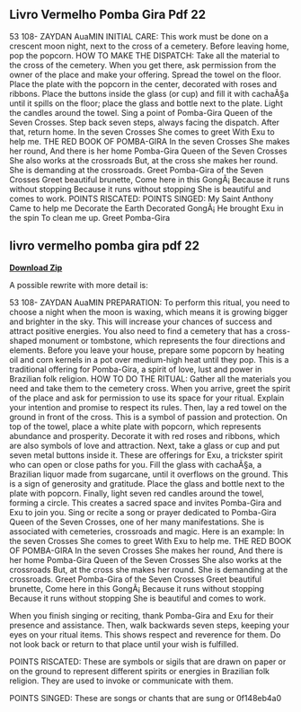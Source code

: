 ## Livro Vermelho Pomba Gira Pdf 22

  
53 108- ZAYDAN AuaMIN INITIAL CARE: This work must be done on a crescent moon night, next to the cross of a cemetery. Before leaving home, pop the popcorn. HOW TO MAKE THE DISPATCH: Take all the material to the cross of the cemetery. When you get there, ask permission from the owner of the place and make your offering. Spread the towel on the floor. Place the plate with the popcorn in the center, decorated with roses and ribbons. Place the buttons inside the glass (or cup) and fill it with cachaÃ§a until it spills on the floor; place the glass and bottle next to the plate. Light the candles around the towel. Sing a point of Pomba-Gira Queen of the Seven Crosses. Step back seven steps, always facing the dispatch. After that, return home. In the seven Crosses She comes to greet With Exu to help me. THE RED BOOK OF POMBA-GIRA In the seven Crosses She makes her round, And there is her home Pomba-Gira Queen of the Seven Crosses She also works at the crossroads But, at the cross she makes her round. She is demanding at the crossroads. Greet Pomba-Gira of the Seven Crosses Greet beautiful brunette, Come here in this GongÃ¡ Because it runs without stopping Because it runs without stopping She is beautiful and comes to work. POINTS RISCATED: POINTS SINGED: My Saint Anthony Came to help me Decorate the Earth Decorated GongÃ¡ He brought Exu in the spin To clean me up. Greet Pomba-Gira
 
## livro vermelho pomba gira pdf 22


[**Download Zip**](https://www.google.com/url?q=https%3A%2F%2Furlca.com%2F2tLaMR&sa=D&sntz=1&usg=AOvVaw3StlgNOgjZsh430o5_R6vk)

  
A possible rewrite with more detail is:
  
53 108- ZAYDAN AuaMIN PREPARATION: To perform this ritual, you need to choose a night when the moon is waxing, which means it is growing bigger and brighter in the sky. This will increase your chances of success and attract positive energies. You also need to find a cemetery that has a cross-shaped monument or tombstone, which represents the four directions and elements. Before you leave your house, prepare some popcorn by heating oil and corn kernels in a pot over medium-high heat until they pop. This is a traditional offering for Pomba-Gira, a spirit of love, lust and power in Brazilian folk religion. HOW TO DO THE RITUAL: Gather all the materials you need and take them to the cemetery cross. When you arrive, greet the spirit of the place and ask for permission to use its space for your ritual. Explain your intention and promise to respect its rules. Then, lay a red towel on the ground in front of the cross. This is a symbol of passion and protection. On top of the towel, place a white plate with popcorn, which represents abundance and prosperity. Decorate it with red roses and ribbons, which are also symbols of love and attraction. Next, take a glass or cup and put seven metal buttons inside it. These are offerings for Exu, a trickster spirit who can open or close paths for you. Fill the glass with cachaÃ§a, a Brazilian liquor made from sugarcane, until it overflows on the ground. This is a sign of generosity and gratitude. Place the glass and bottle next to the plate with popcorn. Finally, light seven red candles around the towel, forming a circle. This creates a sacred space and invites Pomba-Gira and Exu to join you. Sing or recite a song or prayer dedicated to Pomba-Gira Queen of the Seven Crosses, one of her many manifestations. She is associated with cemeteries, crossroads and magic. Here is an example: In the seven Crosses She comes to greet With Exu to help me. THE RED BOOK OF POMBA-GIRA In the seven Crosses She makes her round, And there is her home Pomba-Gira Queen of the Seven Crosses She also works at the crossroads But, at the cross she makes her round. She is demanding at the crossroads. Greet Pomba-Gira of the Seven Crosses Greet beautiful brunette, Come here in this GongÃ¡ Because it runs without stopping Because it runs without stopping She is beautiful and comes to work.
  
When you finish singing or reciting, thank Pomba-Gira and Exu for their presence and assistance. Then, walk backwards seven steps, keeping your eyes on your ritual items. This shows respect and reverence for them. Do not look back or return to that place until your wish is fulfilled.
  
POINTS RISCATED: These are symbols or sigils that are drawn on paper or on the ground to represent different spirits or energies in Brazilian folk religion. They are used to invoke or communicate with them.
  
POINTS SINGED: These are songs or chants that are sung or
 0f148eb4a0
